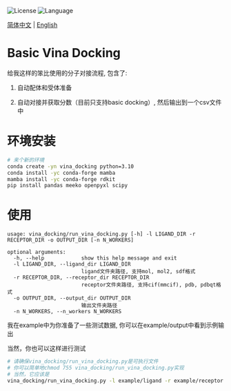 ![License](https://img.shields.io/badge/license-MIT-yellowgreen)  ![Language](https://img.shields.io/badge/language-python-blue)

<a href="./readme.chs.md">简体中文</a> | <a href="./readme.md">English</a>

# Basic Vina Docking
给我这样的笨比使用的分子对接流程, 包含了:

1. 自动配体和受体准备

2. 自动对接并获取分数（目前只支持basic docking）, 然后输出到一个csv文件中

# 环境安装
```bash
# 来个新的环境
conda create -yn vina_docking python=3.10
conda install -yc conda-forge mamba
mamba install -yc conda-forge rdkit
pip install pandas meeko openpyxl scipy
```

# 使用
```
usage: vina_docking/run_vina_docking.py [-h] -l LIGAND_DIR -r RECEPTOR_DIR -o OUTPUT_DIR [-n N_WORKERS]

optional arguments:
  -h, --help            show this help message and exit
  -l LIGAND_DIR, --ligand_dir LIGAND_DIR
                        ligand文件夹路径, 支持mol, mol2, sdf格式
  -r RECEPTOR_DIR, --receptor_dir RECEPTOR_DIR
                        receptor文件夹路径, 支持cif(mmcif), pdb, pdbqt格式
  -o OUTPUT_DIR, --output_dir OUTPUT_DIR
                        输出文件夹路径
  -n N_WORKERS, --n_workers N_WORKERS
```

我在example中为你准备了一些测试数据, 你可以在example/output中看到示例输出

当然，你也可以这样进行测试

```bash
# 请确保vina_docking/run_vina_docking.py是可执行文件
# 你可以简单地chmod 755 vina_docking/run_vina_docking.py实现
# 当然，它应该是
vina_docking/run_vina_docking.py -l example/ligand -r example/receptor -o example/output
```
